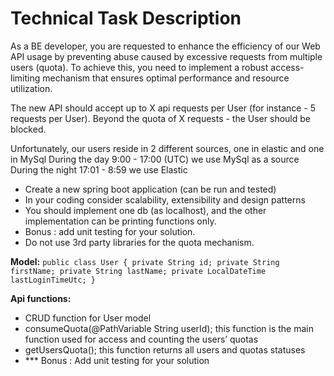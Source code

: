 # Technical Task Description


As a BE developer, you are requested to enhance the efficiency of our Web API usage by preventing abuse caused 
by excessive requests from multiple users (quota). To achieve this, you need to implement a robust access-limiting 
mechanism that ensures optimal performance and resource utilization.

The new API should accept up to X api requests per User (for instance - 5 requests per User).
Beyond the quota of X requests - the User should be blocked.

Unfortunately, our users reside in 2 different sources, one in elastic and one in MySql
During the day 9:00 - 17:00 (UTC) we use MySql as a source
During the night 17:01 - 8:59 we use Elastic

* Create a new spring boot application (can be run and tested)
* In your coding consider scalability, extensibility and design patterns
* You should implement one db (as localhost), and the other implementation can be printing functions only.
* Bonus : add unit testing for your solution.
* Do not use 3rd party libraries for the quota mechanism.

**Model:**
`public class User { private String id; private String firstName; private String lastName; private LocalDateTime lastLoginTimeUtc; }`

**Api functions:**
* CRUD function for User model
* consumeQuota(@PathVariable String userId); this function is the main function used for access and counting the users’ quotas
* getUsersQuota(); this function returns all users and quotas statuses
* *** Bonus : Add unit testing for your solution
